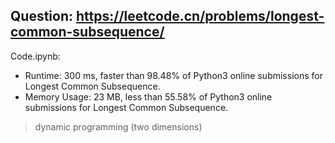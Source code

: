 ## Question: https://leetcode.cn/problems/longest-common-subsequence/

Code.ipynb:
* Runtime: 300 ms, faster than 98.48% of Python3 online submissions for Longest Common Subsequence.
* Memory Usage: 23 MB, less than 55.58% of Python3 online submissions for Longest Common Subsequence.
> dynamic programming (two dimensions)
